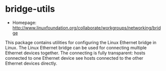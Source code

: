 # bridge-utils

* Homepage: http://www.linuxfoundation.org/collaborate/workgroups/networking/bridge

This package contains utilities for configuring the Linux Ethernet
 bridge in Linux. The Linux Ethernet bridge can be used for connecting
 multiple Ethernet devices together. The connecting is fully
 transparent: hosts connected to one Ethernet device see hosts
 connected to the other Ethernet devices directly.
